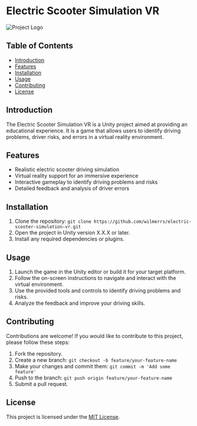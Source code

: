 # Electric Scooter Simulation VR

![Project Logo](/path/to/logo.png)

## Table of Contents

- [Introduction](#introduction)
- [Features](#features)
- [Installation](#installation)
- [Usage](#usage)
- [Contributing](#contributing)
- [License](#license)

## Introduction

The Electric Scooter Simulation VR is a Unity project aimed at providing an educational experience. It is a game that allows users to identify driving problems, driver risks, and errors in a virtual reality environment.

## Features

- Realistic electric scooter driving simulation
- Virtual reality support for an immersive experience
- Interactive gameplay to identify driving problems and risks
- Detailed feedback and analysis of driver errors

## Installation

1. Clone the repository: `git clone https://github.com/wilmerrs/electric-scooter-simulation-vr.git`
2. Open the project in Unity version X.X.X or later.
3. Install any required dependencies or plugins.

## Usage

1. Launch the game in the Unity editor or build it for your target platform.
2. Follow the on-screen instructions to navigate and interact with the virtual environment.
3. Use the provided tools and controls to identify driving problems and risks.
4. Analyze the feedback and improve your driving skills.

## Contributing

Contributions are welcome! If you would like to contribute to this project, please follow these steps:

1. Fork the repository.
2. Create a new branch: `git checkout -b feature/your-feature-name`
3. Make your changes and commit them: `git commit -m 'Add some feature'`
4. Push to the branch: `git push origin feature/your-feature-name`
5. Submit a pull request.

## License

This project is licensed under the [MIT License](/path/to/license).
